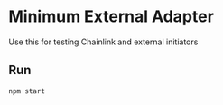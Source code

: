 # Minimum External Adapter

Use this for testing Chainlink and external initiators

## Run

```
npm start
```
